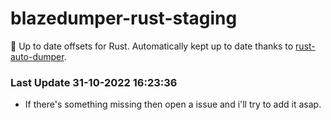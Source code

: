 # blazedumper-rust-staging

🚀 Up to date offsets for Rust. Automatically kept up to date thanks to [rust-auto-dumper](https://github.com/Akandesh/rust-auto-dumper).


### Last Update 31-10-2022 16:23:36
- If there's something missing then open a issue and i'll try to add it asap.